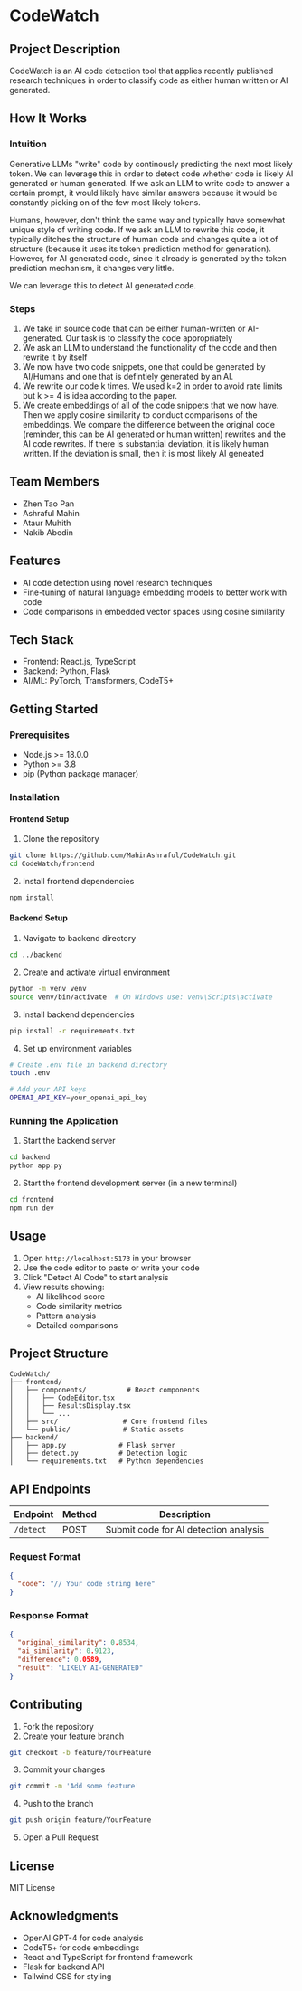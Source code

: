 # CodeWatch

## Project Description
CodeWatch is an AI code detection tool that applies recently published research techniques in order to classify code as either human written or AI generated. 

## How It Works

### Intuition
Generative LLMs "write" code by continously predicting the next most likely token. We can leverage this in order to detect code whether code is likely AI generated or human generated. If we ask an LLM to write code to answer a certain prompt, it would likely have similar answers because it would be constantly picking on of the few most likely tokens. 

Humans, however, don't think the same way and typically have somewhat unique style of writing code. If we ask an LLM to rewrite this code, it typically ditches the structure of human code and changes quite a lot of structure (because it uses its token prediction method for generation). However, for AI generated code, since it already is generated by the token prediction mechanism, it changes very little.

We can leverage this to detect AI generated code.

### Steps
1. We take in source code that can be either human-written or AI-generated. Our task is to classify the code appropriately
2. We ask an LLM to understand the functionality of the code and then rewrite it by itself
3. We now have two code snippets, one that could be generated by AI/Humans and one that is defintiely generated by an AI.
4. We rewrite our code k times. We used k=2 in order to avoid rate limits but k >= 4 is idea according to the paper.
5. We create embeddings of all of the code snippets that we now have. Then we apply cosine similarity to conduct comparisons of the embeddings. We compare the difference between the original code (reminder, this can be AI generated or human written) rewrites and the AI code rewrites. If there is substantial deviation, it is likely human written. If the deviation is small, then it is most likely AI geneated

## Team Members
- Zhen Tao Pan
- Ashraful Mahin
- Ataur Muhith
- Nakib Abedin

## Features
- AI code detection using novel research techniques
- Fine-tuning of natural language embedding models to better work with code
- Code comparisons in embedded vector spaces using cosine similarity

## Tech Stack
- Frontend: React.js, TypeScript
- Backend: Python, Flask
- AI/ML: PyTorch, Transformers, CodeT5+

## Getting Started

### Prerequisites
- Node.js >= 18.0.0
- Python >= 3.8
- pip (Python package manager)

### Installation

#### Frontend Setup
1. Clone the repository
```bash
git clone https://github.com/MahinAshraful/CodeWatch.git
cd CodeWatch/frontend
```

2. Install frontend dependencies
```bash
npm install
```

#### Backend Setup
1. Navigate to backend directory
```bash
cd ../backend
```

2. Create and activate virtual environment
```bash
python -m venv venv
source venv/bin/activate  # On Windows use: venv\Scripts\activate
```

3. Install backend dependencies
```bash
pip install -r requirements.txt
```

4. Set up environment variables
```bash
# Create .env file in backend directory
touch .env

# Add your API keys
OPENAI_API_KEY=your_openai_api_key
```

### Running the Application

1. Start the backend server
```bash
cd backend
python app.py
```

2. Start the frontend development server (in a new terminal)
```bash
cd frontend
npm run dev
```

## Usage
1. Open `http://localhost:5173` in your browser
2. Use the code editor to paste or write your code
3. Click "Detect AI Code" to start analysis
4. View results showing:
   - AI likelihood score
   - Code similarity metrics
   - Pattern analysis
   - Detailed comparisons

## Project Structure
```
CodeWatch/
├── frontend/
│   ├── components/          # React components
│   │   ├── CodeEditor.tsx
│   │   ├── ResultsDisplay.tsx
│   │   └── ...
│   ├── src/                # Core frontend files
│   └── public/             # Static assets
├── backend/
│   ├── app.py             # Flask server
│   ├── detect.py          # Detection logic
│   └── requirements.txt   # Python dependencies
```

## API Endpoints
| Endpoint | Method | Description |
|----------|---------|-------------|
| `/detect` | POST | Submit code for AI detection analysis |

### Request Format
```json
{
  "code": "// Your code string here"
}
```

### Response Format
```json
{
  "original_similarity": 0.8534,
  "ai_similarity": 0.9123,
  "difference": 0.0589,
  "result": "LIKELY AI-GENERATED"
}
```

## Contributing
1. Fork the repository
2. Create your feature branch
```bash
git checkout -b feature/YourFeature
```
3. Commit your changes
```bash
git commit -m 'Add some feature'
```
4. Push to the branch
```bash
git push origin feature/YourFeature
```
5. Open a Pull Request

## License
MIT License

## Acknowledgments
- OpenAI GPT-4 for code analysis
- CodeT5+ for code embeddings
- React and TypeScript for frontend framework
- Flask for backend API
- Tailwind CSS for styling

